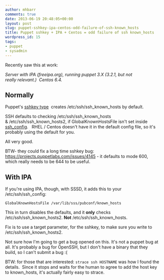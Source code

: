 ```yaml
---
author: mhbarr
comments: true
date: 2013-06-19 20:48:05+00:00
layout: post
slug: puppet-sshkey-ipa-centos-odd-failure-of-ssh-known_hosts
title: Puppet sshkey + IPA + Centos = odd failure of ssh known_hosts
wordpress_id: 15
tags:
- puppet
- sysadmin
---
```


Recently saw this at work:

_Server with IPA (freeipa.org), running puppet 3.X (3.2.1, but not really relevant.)  Centos 6.4._


## Normally


Puppet's [sshkey type](http://docs.puppetlabs.com/references/latest/type.html#sshkey)  creates /etc/ssh/ssh_known_hosts by default.

SSH defaults to checking /etc/ssh/ssh_known_hosts & /etc/ssh/ssh_known_hosts2, if GlobalKnownHostsFile isn't set inside [ssh_config](http://www.openbsd.org/cgi-bin/man.cgi?query=ssh_config).   RHEL / Centos doesn't have it in the default config file, so it's probably using the default for you.

All very good.

BTW- they could fix a long time sshkey bug: https://projects.puppetlabs.com/issues/4145 - it defaults to mode 600, which really needs to be 644 to be useful.


## With IPA


If you're using IPA, though, with SSSD, it adds this to your /etc/ssh/ssh_config:

    
    GlobalKnownHostsFile /var/lib/sss/pubconf/known_hosts


This in turn disables the defaults, and it **only** checks /etc/ssh/ssh_known_hosts2. **Not** /etc/ssh/ssh_known_hosts.

Fix is to use a target parameter, for the sshkey, to make sure you write to /etc/ssh/ssh_known_hosts2.

Not sure how I'm going to get a bug opened on this. It's not a puppet bug at all. It's probably a bug for OpenSSH, but I don't have a binary that they build, so I can't submit a bug :(



BTW: for those that are interested: `strace ssh HOSTNAME` was how I found the details.  Since it stops and waits for the human to agree to add the host key to known_hosts, it's actually fairly easy to strace.
